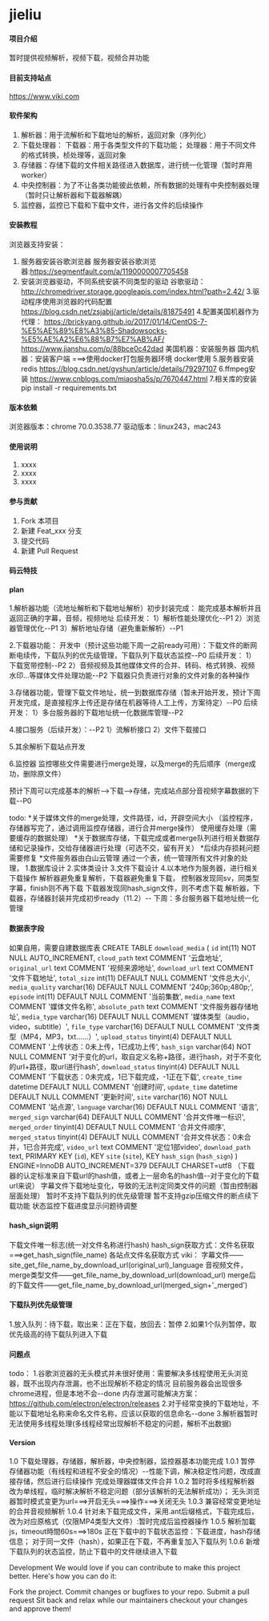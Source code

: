 # jieliu

#### 项目介绍
暂时提供视频解析，视频下载，视频合并功能

#### 目前支持站点
https://www.viki.com


#### 软件架构
1. 解析器：用于流解析和下载地址的解析，返回对象（序列化）
2. 下载处理器：
下载器：用于各类型文件的下载功能；
处理器：用于不同文件的格式转换，桢处理等，返回对象
3. 存储器：存储下载的文件相关路径进入数据库，进行统一化管理（暂时弃用worker）
4. 中央控制器：为了不让各类功能彼此依赖，所有数据的处理有中央控制器处理（暂时只让解析器和下载器解耦）
5. 监控器，监控已下载和下载中文件，进行各文件的后续操作


#### 安装教程
浏览器支持安装：
1. 服务器安装谷歌浏览器
服务器安装谷歌浏览器:https://segmentfault.com/a/1190000007705458
2. 安装浏览器驱动，不同系统安装不同类型的驱动
谷歌驱动：http://chromedriver.storage.googleapis.com/index.html?path=2.42/
3.驱动程序使用浏览器的代码配置
https://blog.csdn.net/zsjabjj/article/details/81875491
4.配置美国机器作为代理：
https://brickyang.github.io/2017/01/14/CentOS-7-%E5%AE%89%E8%A3%85-Shadowsocks-%E5%AE%A2%E6%88%B7%E7%AB%AF/
https://www.jianshu.com/p/88bce0c42dad
美国机器：安装服务器
国内机器：安装客户端
===>使用docker打包服务器环境
docker使用
5.服务器安装redis
https://blog.csdn.net/gyshun/article/details/79297107
6.ffmpeg安装
https://www.cnblogs.com/miaosha5s/p/7670447.html
7.相关库的安装
pip install -r requirements.txt 

#### 版本依赖
浏览器版本：chrome 70.0.3538.77
驱动版本：linux243，mac243

#### 使用说明
1. xxxx
2. xxxx
3. xxxx

#### 参与贡献

1. Fork 本项目
2. 新建 Feat_xxx 分支
3. 提交代码
4. 新建 Pull Request


#### 码云特技

#### plan
1.解析器功能（流地址解析和下载地址解析）初步封装完成：
能完成基本解析并且返回正确的字幕，音频，视频地址
后续开发：
 1）解析性能处理优化--P1
 2）浏览器管理优化--P1
 3）解析地址存储（避免重新解析）--P1

2.下载器功能：
 开发中（预计这些功能下周一之前ready可用）：下载文件的断网断电续传，下载队列的优先级管理，下载队列下载状态监控--P0
后续开发：
 1）下载宽带控制--P2
 2）音频视频及其他媒体文件的合并、转码、格式转换、视频水印...等媒体文件处理功能--P2
下载器只负责进行对象的文件对象的各种操作

3.存储器功能，管理下载文件地址，统一到数据库存储（暂未开始开发，预计下周开发完成，是直接程序上传还是存储在机器等待人工上传，方案待定）--P0
后续开发：
 1）多台服务器的下载地址统一化数据库管理--P2
 
4.接口服务（后续开发）：--P2
 1）流解析接口
 2）文件下载接口

5.其余解析下载站点开发

6.监控器
监控哪些文件需要进行merge处理，以及merge的先后顺序（merge成功，删除原文件）

预计下周可以完成基本的解析-->下载-->存储，完成站点部分音视频字幕数据的下载--P0

todo:
*关于媒体文件的merge处理，文件路径，id，开辟空间大小
（监控程序，存储器写完了，通过调用监控存储器，进行合并merge操作）
使用缓存处理（需要缓存的数据处理）
*关于数据库存储，下载完成或者merge队列进行相关数据存储和记录操作，交给存储器进行处理（可选不交，留有开关）
*后续内存损耗问题需要修复
*文件服务器由白山云管理
通过一个表，统一管理所有文件对象的处理，
1.数据库设计
2.实体类设计
3.文件下载设计
4.以本地作为服务器，进行相关下载操作
解析器避免重复解析，下载器避免重复下载，
控制器发现同sv，同类型字幕，finish则不再下载
下载器发现同hash_sign文件，则不考虑下载
解析器，下载器，存储器封装并完成初步ready（11.2）--
下周：多台服务器下载地址统一化管理


#### 数据表字段
如果自用，需要自建数据库表
CREATE TABLE `download_media` (
  `id` int(11) NOT NULL AUTO_INCREMENT,
  `cloud_path` text COMMENT '云盘地址',
  `original_url` text COMMENT '视频来源地址',
  `download_url` text COMMENT '文件下载地址',
  `total_size` int(11) DEFAULT NULL COMMENT '文件总大小',
  `media_quality` varchar(16) DEFAULT NULL COMMENT '240p;360p;480p;',
  `episode` int(11) DEFAULT NULL COMMENT '当前集数',
  `media_name` text COMMENT '媒体文件名称',
  `absolute_path` text COMMENT '文件服务器存储地址',
  `media_type` varchar(16) DEFAULT NULL COMMENT '媒体类型（audio，video，subtitle）',
  `file_type` varchar(16) DEFAULT NULL COMMENT '文件类型（MP4，MP3，txt……）',
  `upload_status` tinyint(4) DEFAULT NULL COMMENT '上传状态：0未上传，1已成功上传',
  `hash_sign` varchar(64) NOT NULL COMMENT '对于变化的url，取自定义名称+路径，进行hash，对于不变化的url+路径，取url进行hash',
  `download_status` tinyint(4) DEFAULT NULL COMMENT '下载状态：0未完成，1已下载完成，-1正在下载',
  `create_time` datetime DEFAULT NULL COMMENT '创建时间',
  `update_time` datetime DEFAULT NULL COMMENT '更新时间',
  `site` varchar(16) NOT NULL COMMENT '站点源',
  `language` varchar(16) DEFAULT NULL COMMENT '语言',
  `merged_sign` varchar(64) DEFAULT NULL COMMENT '合并文件唯一标识',
  `merged_order` tinyint(4) DEFAULT NULL COMMENT '合并文件顺序',
  `merged_status` tinyint(4) DEFAULT NULL COMMENT '合并文件状态：0未合并，1已合并完成',
  `video_url` text COMMENT '定位1部video',
  `download_path` text,
  PRIMARY KEY (`id`),
  KEY `site` (`site`),
  KEY `hash_sign` (`hash_sign`)
) ENGINE=InnoDB AUTO_INCREMENT=379 DEFAULT CHARSET=utf8
（下载器的认定标准来自下载url的hash值，或者上一层命名的hash值--对于变化的下载url来说）
字幕文件下载地址变化，导致的无法判定同类文件的问题（暂由控制器层面处理）
暂时不支持下载队列的优先级管理
暂不支持gzip压缩文件的断点续下载功能
状态监控下载进度显示问题待调整

#### hash_sign说明
下载文件唯一标志(统一对文件名称进行hash)
hash_sign获取方式：文件名获取===>get_hash_sign(file_name)
各站点文件名获取方式
viki：
字幕文件——site_get_file_name_by_download_url(original_url)_language
音视频文件，merge类型文件——get_file_name_by_download_url(download_url)
merge后的下载文件——get_file_name_by_download_url(merged_sign+'_merged')



#### 下载队列优先级管理
1.放入队列：待下载，取出来：正在下载，放回去：暂停
2.如果1个队列暂停，取优先级高的待下载队列进入下载

#### 问题点
todo：
1.谷歌浏览器的无头模式并未很好使用：需要解决多线程使用无头浏览器，既不出现内存泄漏，也不出现解析不稳定的情况
目前服务器会出现很多chrome进程，但是本地不会--done
内存泄漏可能解决方案：https://github.com/electron/electron/releases
2.对于经常变换的下载地址，不能以下载地址名称来命名文件名称，应该以获取的信息命名--done
3.解析器暂时无法使用多线程处理(多线程经常出现解析不稳定的问题，解析不出数据)


#### Version
1.0
下载处理器，存储器，解析器，中央控制器，监控器基本功能完成
1.0.1
暂停存储器功能（有线程和进程不安全的情况）--性能下调，解决稳定性问题，改成直接存储，然后进行后续操作
完成处理器媒体文件合并
1.0.2
暂时将多线程解析器改为单线程，临时解决解析不稳定问题（部分该解析的无法解析成功）；
无头浏览器暂时模式变更为url===>开启无头===>操作===>关闭无头
1.0.3
兼容经常变更地址的合并音视频解析
1.0.4
针对未下载完成文件，采用.ant后缀格式，下载完成后，改为对应原格式（仅限MP4类型大文件）:暂时完成后监控器操作
1.0.5
解析加載js，timeout時間60s===>180s
正在下载中的下载状态监控：下载进度，hash存储信息；
对于同一文件（hash），如果正在下载，不再重复加入下载队列
1.0.6
新增下载队列的状态监控，防止下载中的文件继续进入下载


Development
We would love if you can contribute to make this project better. Here's how you can do it:

Fork the project.
Commit changes or bugfixes to your repo.
Submit a pull request
Sit back and relax while our maintainers checkout your changes and approve them!

